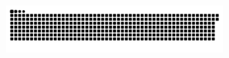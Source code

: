 <picture>
  <source media="(prefers-color-scheme: dark)" srcset="https://raw.githubusercontent.com/MarineHakobyan/MarineHakobyan/e55df48af286a59954e8b979511c62adf58c4949/github-contribution-grid-snake-dark.svg" />
  <source media="(prefers-color-scheme: light)" srcset="https://raw.githubusercontent.com/MarineHakobyan/MarineHakobyan/e55df48af286a59954e8b979511c62adf58c4949/github-contribution-grid-snake.svg" />
  <img alt="github-snake" src="https://raw.githubusercontent.com/MarineHakobyan/MarineHakobyan/e55df48af286a59954e8b979511c62adf58c4949/github-contribution-grid-snake-dark.svg" />
</picture>
